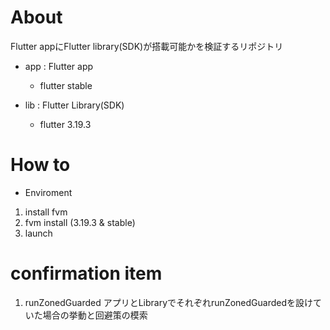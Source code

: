 # About
Flutter appにFlutter library(SDK)が搭載可能かを検証するリポジトリ

- app : Flutter app
    - flutter stable

- lib : Flutter Library(SDK)
    - flutter 3.19.3

# How to

- Enviroment

1. install fvm
1. fvm install (3.19.3 & stable)
1. launch

# confirmation item

1. runZonedGuarded
    アプリとLibraryでそれぞれrunZonedGuardedを設けていた場合の挙動と回避策の模索
